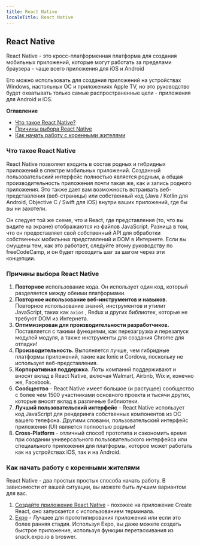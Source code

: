 ```yaml
---
title: React Native
localeTitle: React Native
---
```

## React Native

React Native - это кросс-платформенная платформа для создания мобильных приложений, которые могут работать за пределами браузера - чаще всего приложения для iOS и Android

Его можно использовать для создания приложений на устройствах Windows, настольных ОС и приложениях Apple TV, но это руководство будет охватывать только самые распространенные цели - приложения для Android и iOS.

**Оглавление**

*   [Что такое React Native?](#what-is-react-native)
*   [Причины выбора React Native](#reasons-to-choose-react-native)
*   [Как начать работу с коренными жителями](#how-to-get-started-with-react-native)

### Что такое React Native

React Native позволяет входить в состав родных и гибридных приложений в спектре мобильных приложений. Созданный пользовательский интерфейс полностью является родным, а общая производительность приложения почти такая же, как и запись родного приложения. Это также дает вам возможность встраивать веб-представления (веб-страницы) или собственный код (Java / Kotlin для Android, Objective C / Swift для iOS) внутри ваших приложений, где бы вы ни захотели.

Он следует той же схеме, что и React, где представления (то, что вы видите на экране) отображаются из файлов JavaScript. Разница в том, что он предоставляет свой собственный API для обработки собственных мобильных представлений и DOM в Интернете. Если вы смущены тем, как это работает, следуйте этому руководству по freeCodeCamp, и он будет проходить шаг за шагом через эти концепции.

### Причины выбора React Native

1.  **Повторное** использование кода. Он использует один код, который разделяется между обеими платформами.
2.  **Повторное использование веб-инструментов и навыков.** Повторное использование знаний, инструментов и утилит JavaScript, таких как `axios` , Redux и других библиотек, которые не требуют DOM из Интернета.
3.  **Оптимизирован для производительности разработчиков.** Поставляется с такими функциями, как перезагрузка и перезапуск модулей модуля, а также инструменты для создания Chrome для отладки!
4.  **Производительность.** Выполняется лучше, чем гибридные платформы приложений, такие как Ionic и Cordova, поскольку не использует веб-представления.
5.  **Корпоративная поддержка.** Лоты компаний поддерживают и вносят вклад в React Native, включая Walmart, Airbnb, Wix и, конечно же, Facebook.
6.  **Сообщество** - React Native имеет большое (и растущее) сообщество с более чем 1500 участниками основного проекта и тысячи других, которые вносят вклад в различные библиотеки.
7.  **Лучший пользовательский интерфейс** - React Native использует код JavaScript для рендеринга собственных компонентов из ОС вашего телефона. Другими словами, пользовательский интерфейс приложения (UI) является полностью родным!
8.  **Cross-Platform** - отличный способ прототипа и сэкономить время при создании универсального пользовательского интерфейса или специального приложения для платформы, которое может работать как на устройствах iOS, так и на Android.

### Как начать работу с коренными жителями

React Native - два простых простых способа начать работу. В зависимости от вашей ситуации, вы можете быть лучшим вариантом для вас.

1.  [Создайте приложение React Native](https://www.npmjs.com/package/create-react-native-app) - похожее на приложение Create React, оно запускается с использованием терминала.
2.  [Expo](https://expo.io) - Лучшее для прототипирования приложения или если это более ранняя стадия. Используя Expo, вы даже можете создать быстрое приложение, используя функции перетаскивания из snack.expo.io в broswer.
